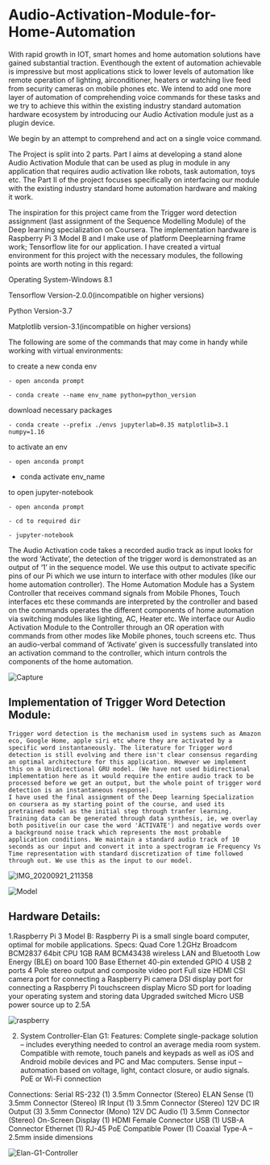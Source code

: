 # Audio-Activation-Module-for-Home-Automation
With rapid growth in IOT, smart homes and home automation solutions have gained substantial traction. Eventhough the extent of automation achievable is impressive but most applications stick to lower levels of automation like remote operation of lighting, airconditioner, heaters or watching live feed from security cameras on mobile phones etc. We intend to add one more layer of automation of comprehending voice commands for these tasks and we try to achieve this within the existing industry standard automation hardware ecosystem by introducing our Audio Activation module just as a plugin device.

We begin by an attempt to comprehend and act on a single voice command.

The Project is split into 2 parts. Part I aims at developing a stand alone Audio Activation Module that can be used as plug in module in any application that requires audio activation like robots, task automation, toys etc. The Part II of the project focuses specifically on interfacing our module with the existing industry standard home automation hardware and making it work.

The inspiration for this project came from the Trigger word detection assignment (last assignment of the Sequence Modelling Module) of the Deep learning specialization on Coursera. The implementation hardware is Raspberry Pi 3 Model B and I make use of platform Deeplearning frame work; Tensorflow lite for our application.
I have created a virtual environment for this project with the necessary modules, the following points are worth noting in this regard:

Operating System-Windows 8.1

Tensorflow Version-2.0.0(incompatible on higher versions)

Python Version-3.7

Matplotlib version-3.1(incompatible on higher versions)

The following are some of the commands that may come in handy while working with virtual environments:

to create a new conda env

	- open anconda prompt
  
	- conda create --name env_name python=python_version
  
download necessary packages

 	- conda create --prefix ./envs jupyterlab=0.35 matplotlib=3.1 numpy=1.16
  
to activate an env
	
	- open anconda prompt
	
  - conda activate env_name

to open jupyter-notebook	

	- open anconda prompt
  
	- cd to required dir
  
	- jupyter-notebook
  
The Audio Activation code takes a recorded audio track as input looks for the word ‘Activate’, the detection of the trigger word is demonstrated as an output of ‘1’ in the sequence model. We use this output to activate specific pins of our Pi which we use inturn to interface with other modules (like our home automation controller).
The Home Automation Module has a System Controller that receives command signals from Mobile Phones, Touch interfaces etc these commands are interpreted by the controller and based on the commands operates the different components of home automation via switching modules like lighting, AC, Heater etc. We interface our Audio Activation Module to the Controller through an OR operation with commands from other modes like Mobile phones, touch screens etc. Thus an audio-verbal command of ‘Activate’ given is successfully translated into an activation command to the controller, which inturn controls the components of the home automation. 
 
 ![Capture](https://user-images.githubusercontent.com/19910970/93505997-41c36d00-f939-11ea-8117-e4e45c978ea6.JPG)
 
 ## Implementation of Trigger Word Detection Module:
	Trigger word detection is the mechanism used in systems such as Amazon eco, Google Home, apple siri etc where they are activated by a specific word instantaneously. The literature for Trigger word detection is still evolving and there isn't clear consensus regarding an optimal architecture for this application. However we implement this on a Unidirectional GRU model. (We have not used bidirectional implementation here as it would require the entire audio track to be processed before we get an output, but the whole point of trigger word detection is an instantaneous response).
 	I have used the final assignment of the Deep learning Specialization on coursera as my starting point of the course, and used its pretrained model as the initial step through tranfer learning. Training data can be generated through data synthesis, ie, we overlay both positive(in our case the word 'ACTIVATE') and negative words over a background noise track which represents the most probable application conditions. We maintain a standard audio track of 10 seconds as our input and convert it into a spectrogram ie Frequency Vs Time representation with standard discretization of time followed through out. We use this as the input to our model. 
	
![IMG_20200921_211358](https://user-images.githubusercontent.com/19910970/93789549-9e7f9a00-fc4f-11ea-8c79-ae056b1cbe9a.jpg)

![Model](https://user-images.githubusercontent.com/19910970/93789240-3cbf3000-fc4f-11ea-8188-86b51364b0ea.JPG)

## Hardware Details:
1.Raspberry Pi 3 Model B:
Raspberry Pi is a small single board computer, optimal for mobile applications.
Specs:
Quad Core 1.2GHz Broadcom BCM2837 64bit CPU
1GB RAM
BCM43438 wireless LAN and Bluetooth Low Energy (BLE) on board
100 Base Ethernet
40-pin extended GPIO
4 USB 2 ports
4 Pole stereo output and composite video port
Full size HDMI
CSI camera port for connecting a Raspberry Pi camera
DSI display port for connecting a Raspberry Pi touchscreen display
Micro SD port for loading your operating system and storing data
Upgraded switched Micro USB power source up to 2.5A

![raspberry](https://user-images.githubusercontent.com/19910970/93791771-49915300-fc52-11ea-9d83-ad7bebd52d44.jpg)

2. System Controller-Elan G1:
Features:
Complete single-package solution – includes everything needed to control an average media room system.
Compatible with remote, touch panels and keypads as well as iOS and Android mobile devices and PC and Mac computers.
Sense input – automation based on voltage, light, contact closure, or audio signals.
PoE or Wi-Fi connection 

Connections:
Serial RS-232 (1) 3.5mm Connector (Stereo)
ELAN Sense (1) 3.5mm Connector (Stereo)
IR Input (1) 3.5mm Connector (Stereo) 12V DC
IR Output (3) 3.5mm Connector (Mono) 12V DC
Audio (1) 3.5mm Connector (Stereo)
On-Screen Display (1) HDMI Female Connector
USB (1) USB-A Connector
Ethernet (1) RJ-45 PoE Compatible
Power (1) Coaxial Type-A – 2.5mm inside dimensions

![Elan-G1-Controller](https://user-images.githubusercontent.com/19910970/93791727-38484680-fc52-11ea-9d85-d0f39917dda2.jpg)
